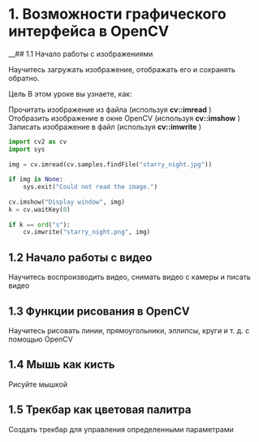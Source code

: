# 1. Возможности графического интерфейса в OpenCV

__## 1.1 Начало работы с изображениями

Научитесь загружать изображение, отображать его и сохранять обратно.

Цель
В этом уроке вы узнаете, как:

Прочитать изображение из файла       (используя **cv::imread** )\
Отобразить изображение в окне OpenCV (используя **cv::imshow** )\
Записать изображение в файл          (используя **cv::imwrite** )

``` python
import cv2 as cv
import sys
 
img = cv.imread(cv.samples.findFile("starry_night.jpg"))
 
if img is None:
    sys.exit("Could not read the image.")
 
cv.imshow("Display window", img)
k = cv.waitKey(0)
 
if k == ord("s"):
    cv.imwrite("starry_night.png", img)
```

## 1.2 Начало работы с видео

Научитесь воспроизводить видео, снимать видео с камеры и писать видео

## 1.3 Функции рисования в OpenCV

Научитесь рисовать линии, прямоугольники, эллипсы, круги и т. д. с помощью OpenCV

## 1.4 Мышь как кисть

Рисуйте мышкой

## 1.5 Трекбар как цветовая палитра

Создать трекбар для управления определенными параметрами
